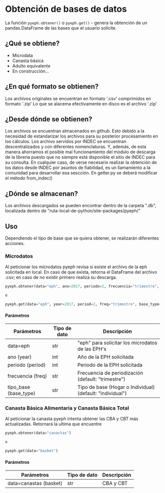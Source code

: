 # Obtención de bases de datos

La función  `pyeph.obtener()` o `pyeph.get()` - genera la obtención de un pandas.DataFrame de las bases que el usuario solicite.

## ¿Qué se obtiene?

- Microdata
- Canasta básica
- Adulto equivalente
- En construcción...

## ¿En qué formato se obtienen?

Los archivos originales se encuentran en formato '.csv' comprimidos en formato '.zip'
Lo que se alacema efectivamente en disco es el archivo '.zip'

## ¿Desde dónde se obtienen?

Los archivos se encuentran almacenados en github. Esto debido a la necesidad de estandarizar los archivos para su posterior procesamiento en los cálculos.
Los archivo servidos por INDEC se encuentran descentralizados y con diferentes nomenclaturas.
Y, además, de esta manera ahorramos el posible mal funcionamiento del módulo de descarga de la libreria puesto que no siempre está disponible el sitio de INDEC para su consulta.
En cualquier caso, de verse necesario realizar la obtención de los datos desde INDEC por asuntos de fiabilidad, es un llamamiento a la comunidad para desarrollar esa sescción. En getter.py se deberá modificar el método from_indec()

## ¿Dónde se almacenan?

Los archivos descargados se pueden encontrar dentro de la carpeta ".db", localizada dentro de "ruta-local-de-python/site-packages/pyeph/"

## Uso

Dependiendo el tipo de base que se quiera obtener, se realizarán diferentes acciones. 

### Microdatos

Al peticionar los microdatos pyeph revisa si existe el archivo de la eph solicitada en local. En caso de que exista, retorna el DataFrame del archivo .csv; en caso de no existir primero realiza su descarga.

```python
pyeph.obtener(data="eph", ano=2017, periodo=2, frecuencia="trimestre", tipo_base="individual")

o

pyeph.get(data="eph", year=2017, period=2, freq="trimestre", base_type="individual")
```

#### Parámetros

| Parámetros | Tipo de dato | Descripción |
| -------- | ------------- | -------- |
| data=eph | str | "eph" para solicitar los microdatos de las EPH's |
| ano (year) | int | Año de la EPH solicitada |
| periodo (period) | int | Periodo de la EPH solicitada |
| frecuencia (freq) | str | Frecuencia de periodización (default: "trimestre") |
| tipo_base (base_type) | str | Tipo de base (Hogar o Individual) (default: "individual") |


### Canasta Básica Alimentaria y Canasta Básica Total

Al peticionar la canasta pyeph intenta obtener las CBA y CBT más actualizadas. Retornará la ultima que encuentre

```python
pyeph.obtener(data="canastas")

o

pyeph.get(data="basket")
```

#### Parámetros

| Parámetros | Tipo de dato | Descripción |
| -------- | ------------- | -------- |
| data=canastas (basket) | str | CBA y CBT |
